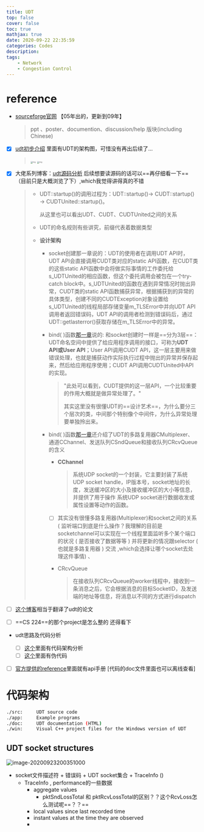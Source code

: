 ```yaml
---
title: UDT
top: false
cover: false
toc: true
mathjax: true
date: 2020-09-22 22:35:59
categories: Codes
description:
tags:
    - Network
    - Congestion Control
---
```




# reference

* [sourceforge官网](https://udt.sourceforge.io/) 【05年出的，更新到09年】

  > ppt 、poster、documention、discussion/help 版块(including Chinese)

* [x] [udt初步介绍](https://blog.csdn.net/asdfghjkl1993/article/details/57417074) 里面有UDT的架构图，可惜没有再出后续了...

  > <img src="https://img-blog.csdn.net/20170226170700588?watermark/2/text/aHR0cDovL2Jsb2cuY3Nkbi5uZXQvYXNkZmdoamtsMTk5Mw==/font/5a6L5L2T/fontsize/400/fill/I0JBQkFCMA==/dissolve/70/gravity/Center" alt="img" style="zoom: 33%;" />
  >
  > <img src="https://img-blog.csdn.net/20170226170750116?watermark/2/text/aHR0cDovL2Jsb2cuY3Nkbi5uZXQvYXNkZmdoamtsMTk5Mw==/font/5a6L5L2T/fontsize/400/fill/I0JBQkFCMA==/dissolve/70/gravity/Center" alt="img" style="zoom:33%;" />

* [x] 大佬系列博客：[udt源码分析](https://www.wolfcstech.com/categories/%E7%BD%91%E7%BB%9C%E5%8D%8F%E8%AE%AE/page/5/) 后续想要读源码的话可以==再仔细看一下==（目前只是大概浏览了下）,which我觉得讲得真的不错

  > * UDT::startup()的调用过程为：UDT::startup()-> CUDT::startup() -> CUDTUnited::startup()。
  >
  >   从这里也可以看出UDT、CUDT、CUDTUnited之间的关系
  >
  > * UDT的命名规则有些讲究，前缀代表着数据类型
  >
  > * **设计架构**
  >
  >   * socket创建那一章说的：UDT的使用者在调用UDT API时，UDT API会直接调用CUDT类对应的static API函数，在CUDT类的这些static API函数中会将做实际事情的工作委托给s_UDTUnited的相应函数，但这个委托调用会被包在一个try-catch block中。s_UDTUnited的函数在遇到异常情况时抛出异常，CUDT类的static API函数捕获异常，根据捕获到的异常的具体类型，创建不同的CUDTException对象设置给s_UDTUnited的线程局部存储变量m_TLSError中并向UDT API调用者返回错误码，UDT API的调用者检测到错误码后，通过UDT::getlasterror()获取存储在m_TLSError中的异常。
  >
  >   * bind( )函数[那一章](https://www.wolfcstech.com/2015/09/09/UDT%E5%8D%8F%E8%AE%AE%E5%AE%9E%E7%8E%B0%E5%88%86%E6%9E%90%E2%80%94%E2%80%94bind%E3%80%81listen%E4%B8%8Eaccept/)说的: 和socket创建时一样是==分为3层==：UDT命名空间中提供了给应用程序调用的接口，可称为**UDT API或User API**；User API调用CUDT API，这一层主要用来做错误处理，也就是捕获动作实际执行过程中抛出的异常并保存起来，然后给应用程序使用；CUDT API调用CUDTUnited中API的实现。
  >
  >     > "此处可以看到，CUDT提供的这一层API，一个比较重要的作用大概就是做异常处理了。"
  >     >
  >     > 其实这里没有很懂UDT的==设计艺术==，为什么要分三个层次的类，中间那个特别像个中间件，为什么异常处理要单独拎出来。
  >
  >   * bind( )函数[那一章](https://www.wolfcstech.com/2015/09/09/UDT%E5%8D%8F%E8%AE%AE%E5%AE%9E%E7%8E%B0%E5%88%86%E6%9E%90%E2%80%94%E2%80%94bind%E3%80%81listen%E4%B8%8Eaccept/)还介绍了UDT的多路复用器CMultiplexer、通道CChannel、发送队列CSndQueue和接收队列CRcvQueue的含义
  >
  >     * **CChannel**
  >
  >       > 系统UDP socket的一个封装，它主要封装了系统UDP socket handle，IP版本号，socket地址的长度，发送缓冲区的大小及接收缓冲区的大小等信息，并提供了用于操作 系统UDP socket进行数据收发或属性设置等动作的函数。
  >
  >     * [ ] 其实没有很懂多路复用器(Multiplexer)和socket之间的关系 ( 监听端口到底是什么操作？我理解的目前是socketchannel可以实现在一个线程里面监听多个某个端口的状况 ( 是否接收了数据等等 ) 并将更新的情况跟selector ( 也就是多路复用器 ) 交流 ,which会选择让哪个socket去处理这件事情) 、
  >
  >     * CRcvQueue
  >
  >       > 在接收队列CRcvQueue的worker线程中，接收到一条消息之后，它会根据消息的目标SocketID，及发送端的地址等信息，将消息以不同的方式进行dispatch

* [ ] [这个博客](http://www.wisestudy.cn/opentech/udt-congestionControlAlgorithm.html)相当于翻译了udt的论文

* [ ] ==CS 224==的那个project是怎么整的 还得看下

* udt思路及代码分析

  * [ ] [这个](http://www.wisestudy.cn/opentech/udt-congestionControlAlgorithm.html)里面有代码架构分析
  * [ ] [这个](https://network.51cto.com/art/201409/451139.htm)里面有伪代码

* [ ] [官方提供的reference](https://udt.sourceforge.io/udt4/)里面就有api手册  [代码的doc文件里面也可以离线查看]

  



# 代码架构

```bash
./src:     UDT source code 
./app:     Example programs 
./doc:     UDT documentation (HTML)
./win:     Visual C++ project files for the Windows version of UDT 
```



## UDT socket structures

![image-20200923200351000](C:\Users\hesy\AppData\Roaming\Typora\typora-user-images\image-20200923200351000.png)

* socket文件描述符 +  错误码 + UDT socket集合 + TraceInfo ()
  * TraceInfo , performance的一些数据
    * aggregate values
      * pktSndLossTotal 和 pktRcvLossTotal的区别？？这个RcvLoss怎么测试呢==？？==
    * local values since last recorded time
    * instant values at the time they are observed
    * 